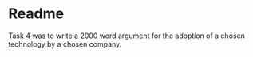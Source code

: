 # Readme

Task 4 was to write a 2000 word argument for the adoption of a chosen technology by a chosen company.
